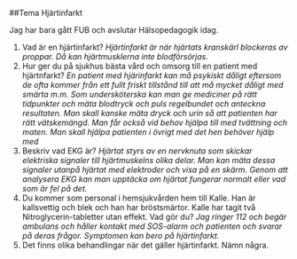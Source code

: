 ##Tema Hjärtinfarkt

Jag har bara gått FUB och avslutar Hälsopedagogik idag.

1. Vad är en hjärtinfarkt?
 _Hjärtinfarkt är när hjärtats kranskärl blockeras av proppar. Då kan hjärtmusklerna inte blodförsörjas._
2. Hur ger du på sjukhus bästa vård och omsorg till en patient med hjärtnfarkt?
 _En patient med hjärinfarkt kan må psykiskt dåligt eftersom de ofta kommer från ett fullt friskt tillstånd till_
 _att må mycket dåligt med smärta m.m. Som undersköterska kan man ge mediciner på rätt tidpunkter och mäta blodtryck_
 _och puls regelbundet och anteckna resultaten. Man skall kanske mäta dryck och urin så att patienten har rätt_
 _vätskemängd. Man får också vid behov hjälpa till med tvättning och maten. Man skall hjälpa patienten i övrigt med_
 _det hen behöver hjälp med_
3. Beskriv vad EKG är?
 _Hjärtat styrs av en nervknuta som skickar elektriska signaler till hjärtmuskelns olika delar. Man kan mäta dessa_
 _signaler utanpå hjärtat med elektroder och visa på en skärm. Genom att analysera EKG kan man upptäcka om hjärtat_
 _fungerar normalt eller vad som är fel på det._
4. Du kommer som personal i hemsjukvården hem till Kalle. Han är kallsvettig och blek och han har bröstsmärtor. Kalle har tagit två Nitroglycerin-tabletter utan effekt. Vad gör du?
 _Jag ringer 112 och begär ambulans och håller kontakt med SOS-alarm och patienten och svarar på deras frågor._
 _Symptomen kan bero på hjärtinfarkt._
5. Det finns olika behandlingar när det gäller hjärtinfarkt. Nämn några.
